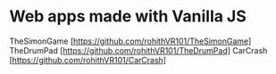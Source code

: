 # Web apps made with Vanilla JS

TheSimonGame [https://github.com/rohithVR101/TheSimonGame]
TheDrumPad [https://github.com/rohithVR101/TheDrumPad]
CarCrash [https://github.com/rohithVR101/CarCrash]
